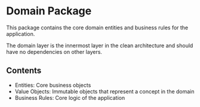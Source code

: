 
# Domain Package

This package contains the core domain entities and business rules for the application.

The domain layer is the innermost layer in the clean architecture and should have no dependencies on other layers.

## Contents

- Entities: Core business objects
- Value Objects: Immutable objects that represent a concept in the domain
- Business Rules: Core logic of the application

